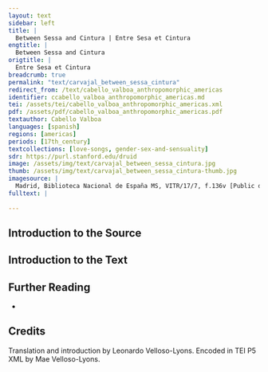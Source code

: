 ```yaml
---
layout: text
sidebar: left
title: |
  Between Sessa and Cintura | Entre Sesa et Cintura
engtitle: |
  Between Sessa and Cintura
origtitle: |
  Entre Sesa et Cintura
breadcrumb: true
permalink: "text/carvajal_between_sessa_cintura"
redirect_from: /text/cabello_valboa_anthropomorphic_americas
identifier: ccabello_valboa_anthropomorphic_americas.md
tei: /assets/tei/cabello_valboa_anthropomorphic_americas.xml
pdf: /assets/pdf/cabello_valboa_anthropomorphic_americas.pdf
textauthor: Cabello Valboa
languages: [spanish]
regions: [americas]
periods: [17th_century]
textcollections: [love-songs, gender-sex-and-sensuality]
sdr: https://purl.stanford.edu/druid 
image: /assets/img/text/carvajal_between_sessa_cintura.jpg
thumb: /assets/img/text/carvajal_between_sessa_cintura-thumb.jpg
imagesource: |
  Madrid, Biblioteca Nacional de España MS, VITR/17/7, f.136v [Public domain]
fulltext: |
  
--- 
```

## Introduction to the Source 
<p></p>

## Introduction to the Text 
<p></p>

## Further Reading 
<p></p> <ul> <li></li> </ul>

## Credits
<p>Translation and introduction by Leonardo Velloso-Lyons. Encoded in TEI P5 XML by Mae Velloso-Lyons.</p>
